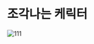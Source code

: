 # 조각나는 케릭터

![111](https://user-images.githubusercontent.com/76833478/162528522-33f97b4e-471c-4fbb-ba2d-29671b4c2903.gif)
